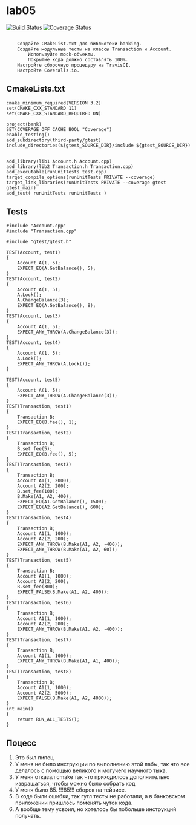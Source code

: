 # lab05
[![Build Status](https://travis-ci.org/supsun-sockol/lab05.svg?branch=main)](https://travis-ci.org/supsun-sockol/lab05)
[![Coverage Status](https://coveralls.io/repos/github/supsun-sockol/lab5/badge.svg?branch=main)](https://coveralls.io/github/supsun-sockol/lab5?branch=main)
```

    Создайте CMakeList.txt для библиотеки banking.
    Создайте модульные тесты на классы Transaction и Account.
        Используйте mock-объекты.
        Покрытие кода должно составлять 100%.
    Настройте сборочную процедуру на TravisCI.
    Настройте Coveralls.io.
```

## CmakeLists.txt
```
cmake_minimum_required(VERSION 3.2)
set(CMAKE_CXX_STANDARD 11)
set(CMAKE_CXX_STANDARD_REQUIRED ON)

project(bank)
SET(COVERAGE OFF CACHE BOOL "Coverage")
enable_testing()
add_subdirectory(third-party/gtest)
include_directories(${gtest_SOURCE_DIR}/include ${gtest_SOURCE_DIR})


add_library(lib1 Account.h Account.cpp)
add_library(lib2 Transaction.h Transaction.cpp)
add_executable(runUnitTests test.cpp)
target_compile_options(runUnitTests PRIVATE --coverage)
target_link_libraries(runUnitTests PRIVATE --coverage gtest gtest_main)
add_test( runUnitTests runUnitTests )
```

## Tests

```
#include "Account.cpp"
#include "Transaction.cpp"

#include "gtest/gtest.h"

TEST(Account, test1)
{
	Account A(1, 5);
	EXPECT_EQ(A.GetBalance(), 5);
}
TEST(Account, test2)
{
	Account A(1, 5);
	A.Lock();
	A.ChangeBalance(3);
	EXPECT_EQ(A.GetBalance(), 8);
}
TEST(Account, test3)
{
	Account A(1, 5);
	EXPECT_ANY_THROW(A.ChangeBalance(3));
}
TEST(Account, test4)
{
	Account A(1, 5);
	A.Lock();
	EXPECT_ANY_THROW(A.Lock());
}

TEST(Account, test5)
{
	Account A(1, 5);
	EXPECT_ANY_THROW(A.ChangeBalance(3));
}
TEST(Transaction, test1)
{
	Transaction B;
	EXPECT_EQ(B.fee(), 1);
}
TEST(Transaction, test2)
{
	Transaction B;
	B.set_fee(5);
	EXPECT_EQ(B.fee(), 5);
}
TEST(Transaction, test3)
{
	Transaction B;
	Account A1(1, 2000);
	Account A2(2, 200);
	B.set_fee(100);
	B.Make(A1, A2, 400);
	EXPECT_EQ(A1.GetBalance(), 1500);
	EXPECT_EQ(A2.GetBalance(), 600);
}
TEST(Transaction, test4)
{
	Transaction B;
	Account A1(1, 1000);
	Account A2(2, 200);
	EXPECT_ANY_THROW(B.Make(A1, A2, -400));
	EXPECT_ANY_THROW(B.Make(A1, A2, 60));
}
TEST(Transaction, test5)
{
	Transaction B;
	Account A1(1, 1000);
	Account A2(2, 200);
	B.set_fee(300);
	EXPECT_FALSE(B.Make(A1, A2, 400));
}
TEST(Transaction, test6)
{
	Transaction B;
	Account A1(1, 1000);
	Account A2(2, 200);
	EXPECT_ANY_THROW(B.Make(A1, A2, -400));
}
TEST(Transaction, test7)
{
	Transaction B;
	Account A1(1, 1000);
	EXPECT_ANY_THROW(B.Make(A1, A1, 400));
}
TEST(Transaction, test8)
{
	Transaction B;
	Account A1(1, 1000);
	Account A2(2, 5000);
	EXPECT_FALSE(B.Make(A1, A2, 4000));
}
int main()
{
	return RUN_ALL_TESTS();
}

```
## Поцесс
1) Это был пипец
2) У меня не было инструкции по выполнению этой лабы, так что все делалось с помощью великого и могучего научного тыка.
3) У меня отказал cmake так что приходилось дополнительно извращаться, чтобы можно было собрать код
4) У меня было 85. !!!85!!! сборок на тейвисе.
5) В коде были ошибки, так гугл тесты не работали, а в банковском приложении пришлось поменять чуток кода.
6) А вообще тему усвоил, но хотелось бы побольше инструкций получать.
